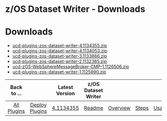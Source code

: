 
z/OS Dataset Writer - Downloads
===============================

# Downloads

- [ucd-plugins-zos-dataset-writer-4.1134355.zip](https://raw.githubusercontent.com/UrbanCode/IBM-UCD-PLUGINS/main/files/zos-dataset-writer/ucd-plugins-zos-dataset-writer-4.1134355.zip)
- [ucd-plugins-zos-dataset-writer-4.1134053.zip](https://raw.githubusercontent.com/UrbanCode/IBM-UCD-PLUGINS/main/files/zos-dataset-writer/ucd-plugins-zos-dataset-writer-4.1134053.zip)
- [ucd-plugins-zos-dataset-writer-3.1133866.zip](https://raw.githubusercontent.com/UrbanCode/IBM-UCD-PLUGINS/main/files/zos-dataset-writer/ucd-plugins-zos-dataset-writer-3.1133866.zip)
- [ucd-plugins-zos-dataset-writer-2.1132365.zip](https://raw.githubusercontent.com/UrbanCode/IBM-UCD-PLUGINS/main/files/zos-dataset-writer/ucd-plugins-zos-dataset-writer-2.1132365.zip)
- [ucd-zOS-WebSphereMessageBroker-CMP-1.1126506.zip](https://raw.githubusercontent.com/UrbanCode/IBM-UCD-PLUGINS/main/files/zos-dataset-writer/ucd-zOS-WebSphereMessageBroker-CMP-1.1126506.zip)
- [ucd-plugins-zos-dataset-writer-1.1125890.zip](https://raw.githubusercontent.com/UrbanCode/IBM-UCD-PLUGINS/main/files/zos-dataset-writer/ucd-plugins-zos-dataset-writer-1.1125890.zip)

|Back to ...||Latest Version|z/OS Dataset Writer ||||
| :---: | :---: | :---: | :---: | :---: | :---: | :---: |
|[All Plugins](../../index.md)|[Deploy Plugins](../README.md)|[4.1134355](https://raw.githubusercontent.com/UrbanCode/IBM-UCD-PLUGINS/main/files/zos-dataset-writer/ucd-plugins-zos-dataset-writer-4.1134355.zip)|[Readme](README.md)|[Overview](overview.md)|[Steps](steps.md)|[Usage](usage.md)|
